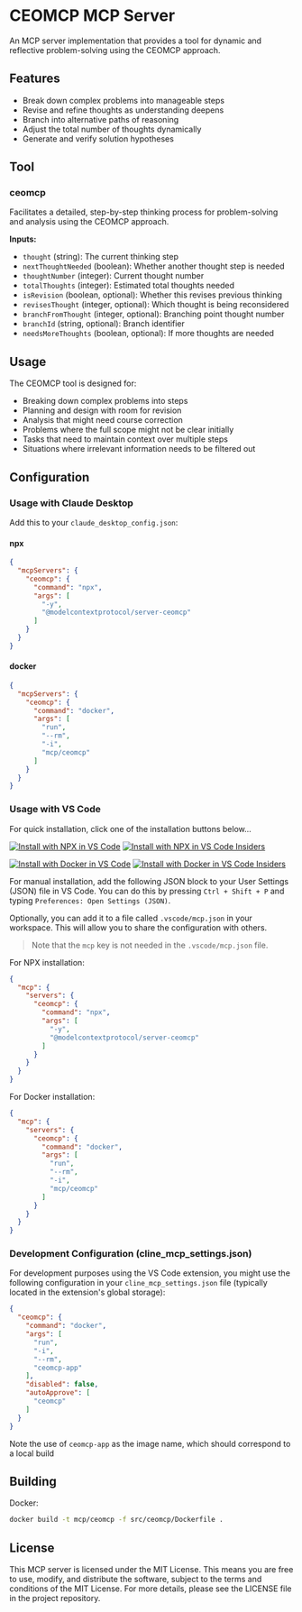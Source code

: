 # CEOMCP MCP Server

An MCP server implementation that provides a tool for dynamic and reflective problem-solving using the CEOMCP approach.

## Features

- Break down complex problems into manageable steps
- Revise and refine thoughts as understanding deepens
- Branch into alternative paths of reasoning
- Adjust the total number of thoughts dynamically
- Generate and verify solution hypotheses

## Tool

### ceomcp

Facilitates a detailed, step-by-step thinking process for problem-solving and analysis using the CEOMCP approach.

**Inputs:**
- `thought` (string): The current thinking step
- `nextThoughtNeeded` (boolean): Whether another thought step is needed
- `thoughtNumber` (integer): Current thought number
- `totalThoughts` (integer): Estimated total thoughts needed
- `isRevision` (boolean, optional): Whether this revises previous thinking
- `revisesThought` (integer, optional): Which thought is being reconsidered
- `branchFromThought` (integer, optional): Branching point thought number
- `branchId` (string, optional): Branch identifier
- `needsMoreThoughts` (boolean, optional): If more thoughts are needed

## Usage

The CEOMCP tool is designed for:
- Breaking down complex problems into steps
- Planning and design with room for revision
- Analysis that might need course correction
- Problems where the full scope might not be clear initially
- Tasks that need to maintain context over multiple steps
- Situations where irrelevant information needs to be filtered out

## Configuration

### Usage with Claude Desktop

Add this to your `claude_desktop_config.json`:

#### npx

```json
{
  "mcpServers": {
    "ceomcp": {
      "command": "npx",
      "args": [
        "-y",
        "@modelcontextprotocol/server-ceomcp"
      ]
    }
  }
}
```

#### docker

```json
{
  "mcpServers": {
    "ceomcp": {
      "command": "docker",
      "args": [
        "run",
        "--rm",
        "-i",
        "mcp/ceomcp"
      ]
    }
  }
}
```

### Usage with VS Code

For quick installation, click one of the installation buttons below...

[![Install with NPX in VS Code](https://img.shields.io/badge/VS_Code-NPM-0098FF?style=flat-square&logo=visualstudiocode&logoColor=white)](https://insiders.vscode.dev/redirect/mcp/install?name=ceomcp&config=%7B%22command%22%3A%22npx%22%2C%22args%22%3A%5B%22-y%22%2C%22%40modelcontextprotocol%2Fserver-ceomcp%22%5D%7D) [![Install with NPX in VS Code Insiders](https://img.shields.io/badge/VS_Code_Insiders-NPM-24bfa5?style=flat-square&logo=visualstudiocode&logoColor=white)](https://insiders.vscode.dev/redirect/mcp/install?name=ceomcp&config=%7B%22command%22%3A%22npx%22%2C%22args%22%3A%5B%22-y%22%2C%22%40modelcontextprotocol%2Fserver-ceomcp%22%5D%7D&quality=insiders)

[![Install with Docker in VS Code](https://img.shields.io/badge/VS_Code-Docker-0098FF?style=flat-square&logo=visualstudiocode&logoColor=white)](https://insiders.vscode.dev/redirect/mcp/install?name=ceomcp&config=%7B%22command%22%3A%22docker%22%2C%22args%22%3A%5B%22run%22%2C%22--rm%22%2C%22-i%22%2C%22mcp%2Fceomcp%22%5D%7D) [![Install with Docker in VS Code Insiders](https://img.shields.io/badge/VS_Code_Insiders-Docker-24bfa5?style=flat-square&logo=visualstudiocode&logoColor=white)](https://insiders.vscode.dev/redirect/mcp/install?name=ceomcp&config=%7B%22command%22%3A%22docker%22%2C%22args%22%3A%5B%22run%22%2C%22--rm%22%2C%22-i%22%2C%22mcp%2Fceomcp%22%5D%7D&quality=insiders)

For manual installation, add the following JSON block to your User Settings (JSON) file in VS Code. You can do this by pressing `Ctrl + Shift + P` and typing `Preferences: Open Settings (JSON)`.

Optionally, you can add it to a file called `.vscode/mcp.json` in your workspace. This will allow you to share the configuration with others.

> Note that the `mcp` key is not needed in the `.vscode/mcp.json` file.

For NPX installation:

```json
{
  "mcp": {
    "servers": {
      "ceomcp": {
        "command": "npx",
        "args": [
          "-y",
          "@modelcontextprotocol/server-ceomcp"
        ]
      }
    }
  }
}
```

For Docker installation:

```json
{
  "mcp": {
    "servers": {
      "ceomcp": {
        "command": "docker",
        "args": [
          "run",
          "--rm",
          "-i",
          "mcp/ceomcp"
        ]
      }
    }
  }
}
```

### Development Configuration (cline_mcp_settings.json)

For development purposes using the VS Code extension, you might use the following configuration in your `cline_mcp_settings.json` file (typically located in the extension's global storage):

```json
{
  "ceomcp": {
    "command": "docker",
    "args": [
      "run",
      "-i",
      "--rm",
      "ceomcp-app"
    ],
    "disabled": false,
    "autoApprove": [
      "ceomcp"
    ]
  }
}
```
Note the use of `ceomcp-app` as the image name, which should correspond to a local build

## Building

Docker:

```bash
docker build -t mcp/ceomcp -f src/ceomcp/Dockerfile .
```

## License

This MCP server is licensed under the MIT License. This means you are free to use, modify, and distribute the software, subject to the terms and conditions of the MIT License. For more details, please see the LICENSE file in the project repository.
